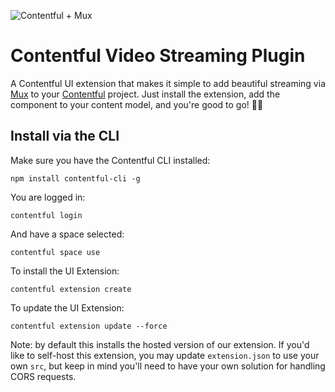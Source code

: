 ![Contentful + Mux](https://banner-generator-cj08cfagy.now.sh/?text=Contentful)

# Contentful Video Streaming Plugin

A Contentful UI extension that makes it simple to add beautiful streaming via [Mux](https://https://mux.com) to your [Contentful](https://contentful.com) project. Just install the extension, add the component to your content model, and you're good to go! 🙌🏾

## Install via the CLI

Make sure you have the Contentful CLI installed:

```
npm install contentful-cli -g
```

You are logged in:

```
contentful login
```

And have a space selected:

```
contentful space use
```

To install the UI Extension:

```
contentful extension create
```

To update the UI Extension:

```
contentful extension update --force
```

Note: by default this installs the hosted version of our extension. If you'd like to self-host this extension, you may update `extension.json` to use your own `src`, but keep in mind you'll need to have your own solution for handling CORS requests.

